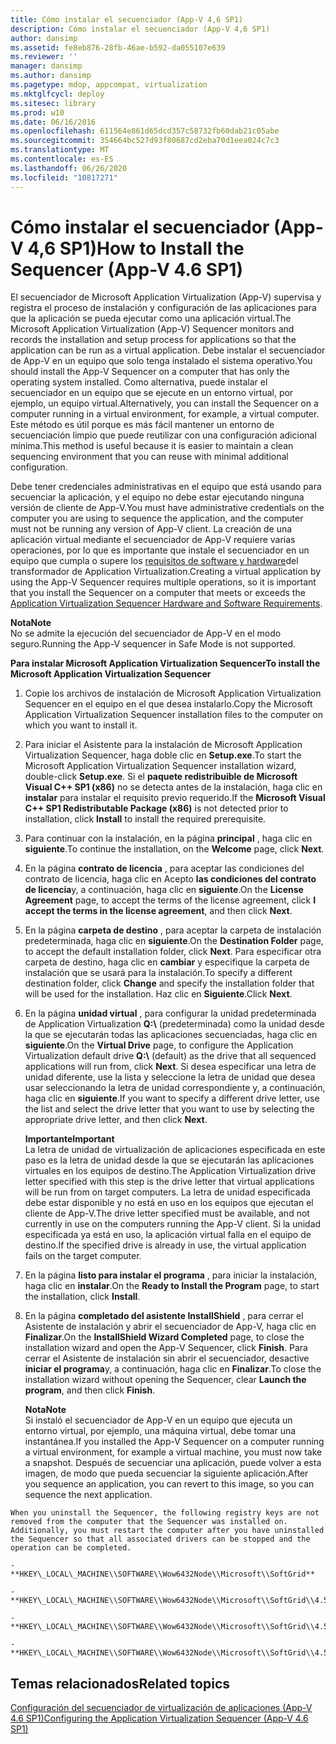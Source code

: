 ```yaml
---
title: Cómo instalar el secuenciador (App-V 4,6 SP1)
description: Cómo instalar el secuenciador (App-V 4,6 SP1)
author: dansimp
ms.assetid: fe8eb876-28fb-46ae-b592-da055107e639
ms.reviewer: ''
manager: dansimp
ms.author: dansimp
ms.pagetype: mdop, appcompat, virtualization
ms.mktglfcycl: deploy
ms.sitesec: library
ms.prod: w10
ms.date: 06/16/2016
ms.openlocfilehash: 611564e861d65dcd357c58732fb60dab21c05abe
ms.sourcegitcommit: 354664bc527d93f80687cd2eba70d1eea024c7c3
ms.translationtype: MT
ms.contentlocale: es-ES
ms.lasthandoff: 06/26/2020
ms.locfileid: "10817271"
---
```

# <span data-ttu-id="26f40-103">Cómo instalar el secuenciador (App-V 4,6 SP1)</span><span class="sxs-lookup"><span data-stu-id="26f40-103">How to Install the Sequencer (App-V 4.6 SP1)</span></span>


<span data-ttu-id="26f40-104">El secuenciador de Microsoft Application Virtualization (App-V) supervisa y registra el proceso de instalación y configuración de las aplicaciones para que la aplicación se pueda ejecutar como una aplicación virtual.</span><span class="sxs-lookup"><span data-stu-id="26f40-104">The Microsoft Application Virtualization (App-V) Sequencer monitors and records the installation and setup process for applications so that the application can be run as a virtual application.</span></span> <span data-ttu-id="26f40-105">Debe instalar el secuenciador de App-V en un equipo que solo tenga instalado el sistema operativo.</span><span class="sxs-lookup"><span data-stu-id="26f40-105">You should install the App-V Sequencer on a computer that has only the operating system installed.</span></span> <span data-ttu-id="26f40-106">Como alternativa, puede instalar el secuenciador en un equipo que se ejecute en un entorno virtual, por ejemplo, un equipo virtual.</span><span class="sxs-lookup"><span data-stu-id="26f40-106">Alternatively, you can install the Sequencer on a computer running in a virtual environment, for example, a virtual computer.</span></span> <span data-ttu-id="26f40-107">Este método es útil porque es más fácil mantener un entorno de secuenciación limpio que puede reutilizar con una configuración adicional mínima.</span><span class="sxs-lookup"><span data-stu-id="26f40-107">This method is useful because it is easier to maintain a clean sequencing environment that you can reuse with minimal additional configuration.</span></span>

<span data-ttu-id="26f40-108">Debe tener credenciales administrativas en el equipo que está usando para secuenciar la aplicación, y el equipo no debe estar ejecutando ninguna versión de cliente de App-V.</span><span class="sxs-lookup"><span data-stu-id="26f40-108">You must have administrative credentials on the computer you are using to sequence the application, and the computer must not be running any version of App-V client.</span></span> <span data-ttu-id="26f40-109">La creación de una aplicación virtual mediante el secuenciador de App-V requiere varias operaciones, por lo que es importante que instale el secuenciador en un equipo que cumpla o supere los [requisitos de software y hardware](application-virtualization-sequencer-hardware-and-software-requirements.md)del transformador de Application Virtualization.</span><span class="sxs-lookup"><span data-stu-id="26f40-109">Creating a virtual application by using the App-V Sequencer requires multiple operations, so it is important that you install the Sequencer on a computer that meets or exceeds the [Application Virtualization Sequencer Hardware and Software Requirements](application-virtualization-sequencer-hardware-and-software-requirements.md).</span></span>

**<span data-ttu-id="26f40-110">Nota</span><span class="sxs-lookup"><span data-stu-id="26f40-110">Note</span></span>**  
<span data-ttu-id="26f40-111">No se admite la ejecución del secuenciador de App-V en el modo seguro.</span><span class="sxs-lookup"><span data-stu-id="26f40-111">Running the App-V sequencer in Safe Mode is not supported.</span></span>



**<span data-ttu-id="26f40-112">Para instalar Microsoft Application Virtualization Sequencer</span><span class="sxs-lookup"><span data-stu-id="26f40-112">To install the Microsoft Application Virtualization Sequencer</span></span>**

1.  <span data-ttu-id="26f40-113">Copie los archivos de instalación de Microsoft Application Virtualization Sequencer en el equipo en el que desea instalarlo.</span><span class="sxs-lookup"><span data-stu-id="26f40-113">Copy the Microsoft Application Virtualization Sequencer installation files to the computer on which you want to install it.</span></span>

2.  <span data-ttu-id="26f40-114">Para iniciar el Asistente para la instalación de Microsoft Application Virtualization Sequencer, haga doble clic en **Setup.exe**.</span><span class="sxs-lookup"><span data-stu-id="26f40-114">To start the Microsoft Application Virtualization Sequencer installation wizard, double-click **Setup.exe**.</span></span> <span data-ttu-id="26f40-115">Si el **paquete redistribuible de Microsoft Visual C++ SP1 (x86)** no se detecta antes de la instalación, haga clic en **instalar** para instalar el requisito previo requerido.</span><span class="sxs-lookup"><span data-stu-id="26f40-115">If the **Microsoft Visual C++ SP1 Redistributable Package (x86)** is not detected prior to installation, click **Install** to install the required prerequisite.</span></span>

3.  <span data-ttu-id="26f40-116">Para continuar con la instalación, en la página **principal** , haga clic en **siguiente**.</span><span class="sxs-lookup"><span data-stu-id="26f40-116">To continue the installation, on the **Welcome** page, click **Next**.</span></span>

4.  <span data-ttu-id="26f40-117">En la página **contrato de licencia** , para aceptar las condiciones del contrato de licencia, haga clic en Acepto **las condiciones del contrato de licencia**y, a continuación, haga clic en **siguiente**.</span><span class="sxs-lookup"><span data-stu-id="26f40-117">On the **License Agreement** page, to accept the terms of the license agreement, click **I accept the terms in the license agreement**, and then click **Next**.</span></span>

5.  <span data-ttu-id="26f40-118">En la página **carpeta de destino** , para aceptar la carpeta de instalación predeterminada, haga clic en **siguiente**.</span><span class="sxs-lookup"><span data-stu-id="26f40-118">On the **Destination Folder** page, to accept the default installation folder, click **Next**.</span></span> <span data-ttu-id="26f40-119">Para especificar otra carpeta de destino, haga clic en **cambiar** y especifique la carpeta de instalación que se usará para la instalación.</span><span class="sxs-lookup"><span data-stu-id="26f40-119">To specify a different destination folder, click **Change** and specify the installation folder that will be used for the installation.</span></span> <span data-ttu-id="26f40-120">Haz clic en **Siguiente**.</span><span class="sxs-lookup"><span data-stu-id="26f40-120">Click **Next**.</span></span>

6.  <span data-ttu-id="26f40-121">En la página **unidad virtual** , para configurar la unidad predeterminada de Application Virtualization **Q:\\** (predeterminada) como la unidad desde la que se ejecutarán todas las aplicaciones secuenciadas, haga clic en **siguiente**.</span><span class="sxs-lookup"><span data-stu-id="26f40-121">On the **Virtual Drive** page, to configure the Application Virtualization default drive **Q:\\** (default) as the drive that all sequenced applications will run from, click **Next**.</span></span> <span data-ttu-id="26f40-122">Si desea especificar una letra de unidad diferente, use la lista y seleccione la letra de unidad que desea usar seleccionando la letra de unidad correspondiente y, a continuación, haga clic en **siguiente**.</span><span class="sxs-lookup"><span data-stu-id="26f40-122">If you want to specify a different drive letter, use the list and select the drive letter that you want to use by selecting the appropriate drive letter, and then click **Next**.</span></span>

    **<span data-ttu-id="26f40-123">Importante</span><span class="sxs-lookup"><span data-stu-id="26f40-123">Important</span></span>**  
    <span data-ttu-id="26f40-124">La letra de unidad de virtualización de aplicaciones especificada en este paso es la letra de unidad desde la que se ejecutarán las aplicaciones virtuales en los equipos de destino.</span><span class="sxs-lookup"><span data-stu-id="26f40-124">The Application Virtualization drive letter specified with this step is the drive letter that virtual applications will be run from on target computers.</span></span> <span data-ttu-id="26f40-125">La letra de unidad especificada debe estar disponible y no está en uso en los equipos que ejecutan el cliente de App-V.</span><span class="sxs-lookup"><span data-stu-id="26f40-125">The drive letter specified must be available, and not currently in use on the computers running the App-V client.</span></span> <span data-ttu-id="26f40-126">Si la unidad especificada ya está en uso, la aplicación virtual falla en el equipo de destino.</span><span class="sxs-lookup"><span data-stu-id="26f40-126">If the specified drive is already in use, the virtual application fails on the target computer.</span></span>



7.  <span data-ttu-id="26f40-127">En la página **listo para instalar el programa** , para iniciar la instalación, haga clic en **instalar**.</span><span class="sxs-lookup"><span data-stu-id="26f40-127">On the **Ready to Install the Program** page, to start the installation, click **Install**.</span></span>

8.  <span data-ttu-id="26f40-128">En la página **completado del asistente InstallShield** , para cerrar el Asistente de instalación y abrir el secuenciador de App-V, haga clic en **Finalizar**.</span><span class="sxs-lookup"><span data-stu-id="26f40-128">On the **InstallShield Wizard Completed** page, to close the installation wizard and open the App-V Sequencer, click **Finish**.</span></span> <span data-ttu-id="26f40-129">Para cerrar el Asistente de instalación sin abrir el secuenciador, desactive **iniciar el programa**y, a continuación, haga clic en **Finalizar**.</span><span class="sxs-lookup"><span data-stu-id="26f40-129">To close the installation wizard without opening the Sequencer, clear **Launch the program**, and then click **Finish**.</span></span>

    **<span data-ttu-id="26f40-130">Nota</span><span class="sxs-lookup"><span data-stu-id="26f40-130">Note</span></span>**  
    <span data-ttu-id="26f40-131">Si instaló el secuenciador de App-V en un equipo que ejecuta un entorno virtual, por ejemplo, una máquina virtual, debe tomar una instantánea.</span><span class="sxs-lookup"><span data-stu-id="26f40-131">If you installed the App-V Sequencer on a computer running a virtual environment, for example a virtual machine, you must now take a snapshot.</span></span> <span data-ttu-id="26f40-132">Después de secuenciar una aplicación, puede volver a esta imagen, de modo que pueda secuenciar la siguiente aplicación.</span><span class="sxs-lookup"><span data-stu-id="26f40-132">After you sequence an application, you can revert to this image, so you can sequence the next application.</span></span>



~~~
When you uninstall the Sequencer, the following registry keys are not removed from the computer that the Sequencer was installed on. Additionally, you must restart the computer after you have uninstalled the Sequencer so that all associated drivers can be stopped and the operation can be completed.

-   **HKEY\_LOCAL\_MACHINE\\SOFTWARE\\Wow6432Node\\Microsoft\\SoftGrid**

-   **HKEY\_LOCAL\_MACHINE\\SOFTWARE\\Wow6432Node\\Microsoft\\SoftGrid\\4.5**

-   **HKEY\_LOCAL\_MACHINE\\SOFTWARE\\Wow6432Node\\Microsoft\\SoftGrid\\4.5\\SystemGuard**

-   **HKEY\_LOCAL\_MACHINE\\SOFTWARE\\Wow6432Node\\Microsoft\\SoftGrid\\4.5\\SystemGuard\\SecKey**
~~~

## <span data-ttu-id="26f40-133">Temas relacionados</span><span class="sxs-lookup"><span data-stu-id="26f40-133">Related topics</span></span>


[<span data-ttu-id="26f40-134">Configuración del secuenciador de virtualización de aplicaciones (App-V 4.6 SP1)</span><span class="sxs-lookup"><span data-stu-id="26f40-134">Configuring the Application Virtualization Sequencer (App-V 4.6 SP1)</span></span>](configuring-the-application-virtualization-sequencer--app-v-46-sp1-.md)









